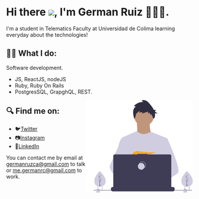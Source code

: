 # Hi there <img src="https://media.giphy.com/media/hvRJCLFzcasrR4ia7z/giphy.gif" width="25px">, I'm German Ruiz 🧑🏻‍💻.

I'm a student in Telematics Faculty at Universidad de Colima learning everyday about the technologies!

## ✍🏼 What I do:
Software development.
- JS, ReactJS, nodeJS
- Ruby, Ruby On Rails
- PostgresSQL, GrapghQL, REST.
<p align="right">
  <img src="me.svg" align="right" height="250" />
</p>



## 🔍 Find me on:

- 🐦[Twitter](https://twitter.com/germanruzca "German's Twitter")
- 📷[Instagram](https://www.instagram.com/germanruzca/ "German's Instagram")
- 🤝[LinkedIn](https://www.linkedin.com/in/germanruzca/ "German's LinkedIn")

You can contact me by email at germanruzca@gmail.com to talk or me.germanrc@gmail.com to work.
